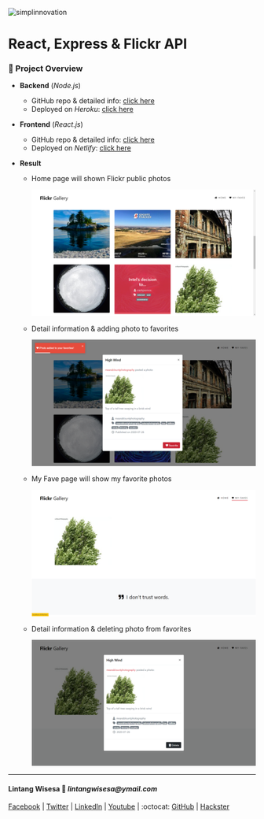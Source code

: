 ![simplinnovation](https://4.bp.blogspot.com/-f7YxPyqHAzY/WJ6VnkvE0SI/AAAAAAAADTQ/0tDQPTrVrtMAFT-q-1-3ktUQT5Il9FGdQCLcB/s350/simpLINnovation1a.png)

# React, Express & Flickr API

### 📁 Project Overview

- __Backend__ (_Node.js_)
    
    - GitHub repo & detailed info: [click here](https://github.com/LintangWisesa/FlickrAPI_React_Express/tree/master/flickr_backend)
    - Deployed on _Heroku_: [click here](https://lintangflickrapi.herokuapp.com/)

- __Frontend__ (_React.js_)

    - GitHub repo & detailed info: [click here](https://github.com/LintangWisesa/FlickrAPI_React_Express/tree/master/flickr_frontend)
    - Deployed on _Netlify_: [click here](https://festive-poincare-3a3874.netlify.app/)

- __Result__

    - Home page will shown Flickr public photos

        ![a](./screenshot/a.png)

    - Detail information & adding photo to favorites

        ![b](./screenshot/b.png)

    - My Fave page will show my favorite photos

        ![c](./screenshot/c.png)

    - Detail information & deleting photo from favorites

        ![d](./screenshot/d.png)

<hr>

#### Lintang Wisesa :love_letter: _lintangwisesa@ymail.com_

[Facebook](https://www.facebook.com/lintangbagus) | 
[Twitter](https://twitter.com/Lintang_Wisesa) |
[LinkedIn](https://www.linkedin.com/in/lintangwisesa/) |
[Youtube](https://www.youtube.com/user/lintangbagus) | 
:octocat: [GitHub](https://github.com/LintangWisesa) |
[Hackster](https://www.hackster.io/lintangwisesa)